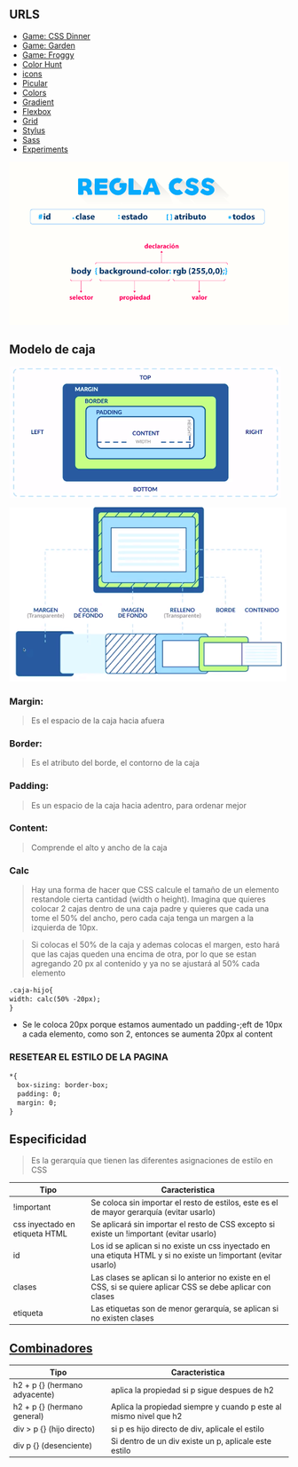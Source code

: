 ## URLS

- [Game: CSS Dinner](https://flukeout.github.io/)
- [Game: Garden](https://cssgridgarden.com/#es)
- [Game: Froggy](https://flexboxfroggy.com/#es)
- [Color Hunt](https://colorhunt.co/)
- [icons](https://iconos8.es/)
- [Picular](https://picular.co/Video)
- [Colors](https://coolors.co/)
- [Gradient](https://cssgradient.io/gradient-backgrounds/)
- [Flexbox](https://css-tricks.com/snippets/css/a-guide-to-flexbox/)
- [Grid](https://css-tricks.com/snippets/css/complete-guide-grid/)
- [Stylus](https://stylus-lang.com/)
- [Sass](https://sass-lang.com/guide)
- [Experiments](https://labs.jensimmons.com/)

![CSS](./imgs/reglacss.png)

## Modelo de caja

![CSS](./imgs/mdc.png)

![CSS](./imgs/mdcd.png)

### Margin:

> Es el espacio de la caja hacia afuera

### Border:

> Es el atributo del borde, el contorno de la caja

### Padding:

> Es un espacio de la caja hacia adentro, para ordenar mejor

### Content:

> Comprende el alto y ancho de la caja

### Calc

> Hay una forma de hacer que CSS calcule el tamaño de un elemento restandole cierta cantidad (width o height). Imagina que quieres colocar 2 cajas dentro de una caja padre y quieres que cada una tome el 50% del ancho, pero cada caja tenga un margen a la izquierda de 10px.

> Si colocas el 50% de la caja y ademas colocas el margen, esto hará que las cajas queden una encima de otra, por lo que se estan agregando 20 px al contenido y ya no se ajustará al 50% cada elemento

```
.caja-hijo{
width: calc(50% -20px);
}
```

- Se le coloca 20px porque estamos aumentado un padding-;eft de 10px a cada elemento, como son 2, entonces se aumenta 20px al content

### RESETEAR EL ESTILO DE LA PAGINA

```
*{
  box-sizing: border-box;
  padding: 0;
  margin: 0;
}
```

## Especificidad

> Es la gerarquía que tienen las diferentes asignaciones de estilo en CSS

| Tipo                           | Caracteristica                                                                                                   |
| ------------------------------ | ---------------------------------------------------------------------------------------------------------------- |
| !important                     | Se coloca sin importar el resto de estilos, este es el de mayor gerarquía (evitar usarlo)                        |
| css inyectado en etiqueta HTML | Se aplicará sin importar el resto de CSS excepto si existe un !important (evitar usarlo)                         |
| id                             | Los id se aplican si no existe un css inyectado en una etiquta HTML y si no existe un !important (evitar usarlo) |
| clases                         | Las clases se aplican si lo anterior no existe en el CSS, si se quiere aplicar CSS se debe aplicar con clases    |
| etiqueta                       | Las etiquetas son de menor gerarquía, se aplican si no existen clases                                            |

## [Combinadores](https://developer.mozilla.org/en-US/docs/Learn/CSS/Building_blocks/Selectors/Combinators)

| Tipo                          | Caracteristica                                                    |
| ----------------------------- | ----------------------------------------------------------------- |
| h2 + p {} (hermano adyacente) | aplica la propiedad si p sigue despues de h2                      |
| h2 + p {} (hermano general)   | Aplica la propiedad siempre y cuando p este al mismo nivel que h2 |
| div > p {} (hijo directo)     | si p es hijo directo de div, aplicale el estilo                   |
| div p {} (desenciente)        | Si dentro de un div existe un p, aplicale este estilo             |
